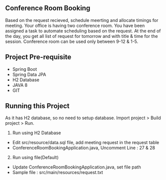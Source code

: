 ## Conference Room Booking 
Based on the request recieved, schedule meerting and allocate timings for meeting.
Your office is having two conference room. You have been assigned a task to automate scheduling based on the request.
At the end of the day, you get all list of request for tomorrow and with title & time for the session.
Conference room can be used only between 9-12 & 1-5.

## Project Pre-requisite 
- Spring Boot
- Spring Data JPA
- H2 Database
- JAVA 8
- GIT

## Running this Project
As it has H2 database, so no need to setup database. Import project > Build project > Run.

1. Run using H2 Database
 - Edit src/resource/data.sql file, add meeting request in the request table
 - ConferenceRoomBookingApplication.java, Uncomment Line : 27 & 28
2. Run using file(Default)
 - Update ConferenceRoomBookingApplication.java, set file path
 - Sample file : src/main/resources/request.txt

